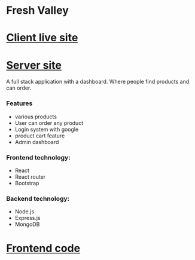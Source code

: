 # Fresh Valley

# [Client live site](https://fresh-valley-a34ef.web.app/)

# [Server site](https://afternoon-shore-15602.herokuapp.com/)

A full stack application with a dashboard. Where people find products and can order.

### Features

- various products
- User can order any product
- Login system with google
- product cart feature
- Admin dashboard

### Frontend technology:

- React
- React router
- Bootstrap

### Backend technology:

- Node.js
- Express.js
- MongoDB

# [Frontend code](https://github.com/apelmahmudDev/fresh-valley)
